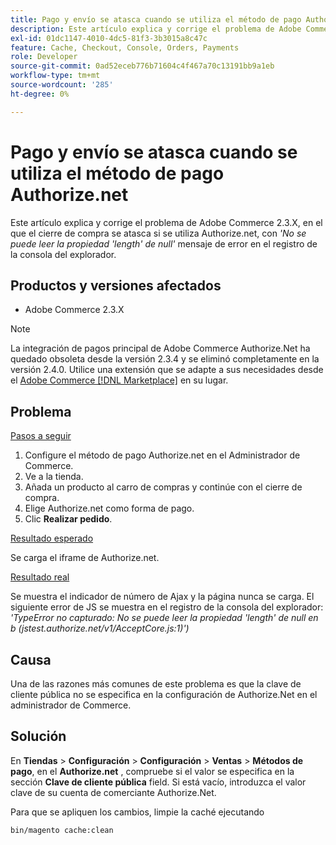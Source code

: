 ```yaml
---
title: Pago y envío se atasca cuando se utiliza el método de pago Authorize.net
description: Este artículo explica y corrige el problema de Adobe Commerce 2.3.X en el que la desprotección se atasca si se utiliza Authorize.net, con el mensaje de error *'No se puede leer la propiedad 'length' de null'* en el registro de la consola del explorador.
exl-id: 01dc1147-4010-4dc5-81f3-3b3015a8c47c
feature: Cache, Checkout, Console, Orders, Payments
role: Developer
source-git-commit: 0ad52eceb776b71604c4f467a70c13191bb9a1eb
workflow-type: tm+mt
source-wordcount: '285'
ht-degree: 0%

---
```


# Pago y envío se atasca cuando se utiliza el método de pago Authorize.net

Este artículo explica y corrige el problema de Adobe Commerce 2.3.X, en el que el cierre de compra se atasca si se utiliza Authorize.net, con *&#39;No se puede leer la propiedad &#39;length&#39; de null&#39;* mensaje de error en el registro de la consola del explorador.

## Productos y versiones afectados

* Adobe Commerce 2.3.X

>[!NOTE]
>
>La integración de pagos principal de Adobe Commerce Authorize.Net ha quedado obsoleta desde la versión 2.3.4 y se eliminó completamente en la versión 2.4.0. Utilice una extensión que se adapte a sus necesidades desde el [Adobe Commerce [!DNL Marketplace]](https://commercemarketplace.adobe.com/) en su lugar.

## Problema

<u>Pasos a seguir</u>

1. Configure el método de pago Authorize.net en el Administrador de Commerce.
1. Ve a la tienda.
1. Añada un producto al carro de compras y continúe con el cierre de compra.
1. Elige Authorize.net como forma de pago.
1. Clic **Realizar pedido**.

<u>Resultado esperado</u>

Se carga el iframe de Authorize.net.

<u>Resultado real</u>

Se muestra el indicador de número de Ajax y la página nunca se carga. El siguiente error de JS se muestra en el registro de la consola del explorador: *&#39;TypeError no capturado: No se puede leer la propiedad &#39;length&#39; de null en b (jstest.authorize.net/v1/AcceptCore.js:1)&#39;)*

## Causa

Una de las razones más comunes de este problema es que la clave de cliente pública no se especifica en la configuración de Authorize.Net en el administrador de Commerce.

## Solución

En **Tiendas** > **Configuración** > **Configuración** > **Ventas** > **Métodos de pago**, en el **Authorize.net** , compruebe si el valor se especifica en la sección **Clave de cliente pública** field. Si está vacío, introduzca el valor clave de su cuenta de comerciante Authorize.Net.

Para que se apliquen los cambios, limpie la caché ejecutando

```bash
bin/magento cache:clean
```
